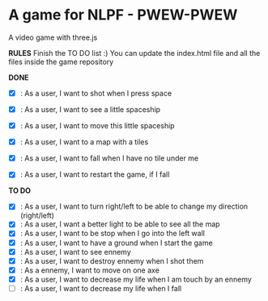 A game for NLPF - PWEW-PWEW
===========================

A video game with three.js

**RULES**
Finish the TO DO list :)
You can update the index.html file and all the files inside the game repository

**DONE**

- [X] : As a user, I want to shot when I press space
- [X] : As a user, I want to see a little spaceship
- [X] : As a user, I want to move this little spaceship
- [X] : As a user, I want to a map with a tiles
- [X] : As a user, I want to fall when I have no tile under me
- [X] : As a user, I want to restart the game, if I fall


**TO DO**

- [X] : As a user, I want to turn right/left to be able to change my direction (right/left)
- [X] : As a user, I want a better light to be able to see all the map
- [X] : As a user, I want to be stop when I go into the left wall
- [X] : As a user, I want to have a ground when I start the game
- [X] : As a user, I want to see ennemy
- [X] : As a user, I want to destroy ennemy when I shot them
- [X] : As a ennemy, I want to move on one axe
- [X] : As a user, I want to decrease my life when I am touch by an ennemy
- [ ] : As a user, I want to decrease my life when I fall 
